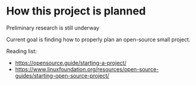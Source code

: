 # How this project is planned

Preliminary research is still underway

Current goal is finding how to properly plan an open-source small project.

Reading list:

- https://opensource.guide/starting-a-project/
- https://www.linuxfoundation.org/resources/open-source-guides/starting-open-source-project/